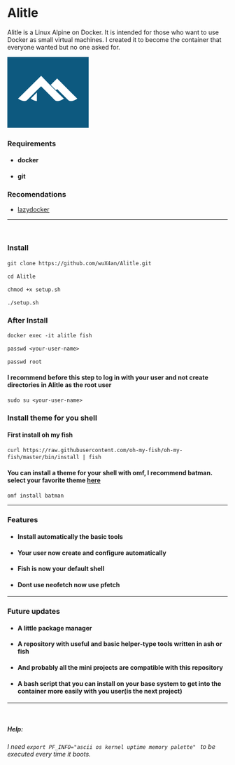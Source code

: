 # Alitle

Alitle is a Linux Alpine on Docker. It is intended for those who want to use Docker as small virtual machines. I created it to become the container that everyone wanted but no one asked for.

<img src="https://raw.githubusercontent.com/wuX4an/wuX4an/main/assets/logo/alpine.png">



### **Requirements**
* #### docker
* #### git

### **Recomendations**

* [lazydocker](https://github.com/jesseduffield/lazydocker)

---

<br>

### Install
```
git clone https://github.com/wuX4an/Alitle.git
```
```
cd Alitle
```
```
chmod +x setup.sh
```
```
./setup.sh
```

### After Install
```
docker exec -it alitle fish
```

```
passwd <your-user-name>
```
```
passwd root
```
#### I recommend before this step to log in with your user and not create directories in Alitle as the root user
```
sudo su <your-user-name>
```
### Install theme for you shell
#### First install oh my fish
```
curl https://raw.githubusercontent.com/oh-my-fish/oh-my-fish/master/bin/install | fish
```


#### You can install a theme for your shell with omf, I recommend batman. select your favorite theme [here](https://github.com/oh-my-fish/oh-my-fish/blob/master/docs/Themes.md)
```
omf install batman 
```

---

### Features
* #### Install automatically the basic tools 
* #### Your user now create and configure automatically
* #### Fish is now your default shell
* #### Dont use neofetch now use pfetch 

---

### Future updates
* #### A little package manager
* #### A repository with useful and basic helper-type tools written in ash or fish
* #### And probably all the mini projects are compatible with this repository
* #### A bash script that you can install on your base system to get into the container more easily with you user(is the next project)

---

<br>


##### Help:
###### I need ```export PF_INFO="ascii os kernel uptime memory palette" ``` to be executed every time it boots.